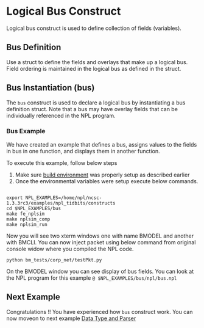 # Logical Bus Construct

Logical bus construct is used to define collection of fields (variables).

## Bus Definition

Use a struct to define the fields and overlays that make up a logical bus.
Field ordering is maintained in the logical bus as defined in the struct.

## Bus Instantiation (bus)

The ````bus```` construct is used to declare a logical bus by instantiating a bus definition struct. Note that a bus may have overlay fields that can be individually referenced in the NPL program.

### Bus Example 

We have created an example that defines a bus, assigns values to the fields in bus in one function, and displays them in another function.

To execute this example, follow below steps

1. Make sure [build environment](https://github.com/nplang/NPL-Tutorials#npl-build-enivronment) was properly setup as described earlier
2. Once the environmental variables were setup execute below commands. 
````

export NPL_EXAMPLES=/home/npl/ncsc-1.3.3rc3/examples/npl_tidbits/constructs
cd $NPL_EXAMPLES/bus 
make fe_nplsim
make nplsim_comp
make nplsim_run

````

Now you will see two xterm windows one with name BMODEL and another with BMCLI. You can now inject packet using below command  from original console widow where you compiled the NPL code. 

````
python bm_tests/corp_net/testPkt.py

````

On the BMODEL window you can see display of bus fields. You can look at the NPL program for this example ``` @ $NPL_EXAMPLES/bus/npl/bus.npl ```


## Next Example 

Congratulations !!
You have experienced how ``` bus ``` construct work. You can now moveon to next example [Data Type and Parser](https://github.com/nplang/NPL-Tutorials/blob/master/NPL-Titbits/Bus/Data-Types-Parser)

